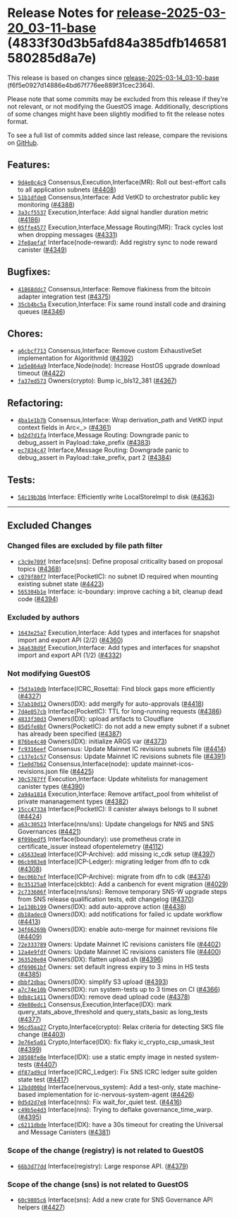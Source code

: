 Release Notes for [**release-2025-03-20\_03-11-base**](https://github.com/dfinity/ic/tree/release-2025-03-20_03-11-base) (4833f30d3b5afd84a385dfb146581580285d8a7e)
===================================================================================================================================================================

This release is based on changes since [release-2025-03-14\_03-10-base](https://dashboard.internetcomputer.org/release/f6f5e0927d14886e4bd67f776ee889f31cec2364) (f6f5e0927d14886e4bd67f776ee889f31cec2364).

Please note that some commits may be excluded from this release if they're not relevant, or not modifying the GuestOS image. Additionally, descriptions of some changes might have been slightly modified to fit the release notes format.

To see a full list of commits added since last release, compare the revisions on [GitHub](https://github.com/dfinity/ic/compare/release-2025-03-14_03-10-base...release-2025-03-20_03-11-base).

Features:
---------

* [`9d4e0c4c9`](https://github.com/dfinity/ic/commit/9d4e0c4c9) Consensus,Execution,Interface(MR): Roll out best-effort calls to all application subnets ([#4408](https://github.com/dfinity/ic/pull/4408))
* [`51b1dfde0`](https://github.com/dfinity/ic/commit/51b1dfde0) Consensus,Interface: Add VetKD to orchestrator public key monitoring ([#4388](https://github.com/dfinity/ic/pull/4388))
* [`3a3cf5537`](https://github.com/dfinity/ic/commit/3a3cf5537) Execution,Interface: Add signal handler duration metric ([#4186](https://github.com/dfinity/ic/pull/4186))
* [`05ffe4577`](https://github.com/dfinity/ic/commit/05ffe4577) Execution,Interface,Message Routing(MR): Track cycles lost when dropping messages ([#4331](https://github.com/dfinity/ic/pull/4331))
* [`2fe8aefaf`](https://github.com/dfinity/ic/commit/2fe8aefaf) Interface(node-reward): Add registry sync to node reward canister ([#4349](https://github.com/dfinity/ic/pull/4349))

Bugfixes:
---------

* [`41868ddc7`](https://github.com/dfinity/ic/commit/41868ddc7) Consensus,Interface: Remove flakiness from the bitcoin adapter integration test ([#4375](https://github.com/dfinity/ic/pull/4375))
* [`35cb4bc5a`](https://github.com/dfinity/ic/commit/35cb4bc5a) Execution,Interface: Fix same round install code and draining queues ([#4346](https://github.com/dfinity/ic/pull/4346))

Chores:
-------

* [`a6cbcf713`](https://github.com/dfinity/ic/commit/a6cbcf713) Consensus,Interface: Remove custom ExhaustiveSet implementation for AlgorithmId ([#4392](https://github.com/dfinity/ic/pull/4392))
* [`1e5e864a9`](https://github.com/dfinity/ic/commit/1e5e864a9) Interface,Node(node): Increase HostOS upgrade download timeout ([#4422](https://github.com/dfinity/ic/pull/4422))
* [`fa37ed573`](https://github.com/dfinity/ic/commit/fa37ed573) Owners(crypto): Bump ic\_bls12\_381 ([#4367](https://github.com/dfinity/ic/pull/4367))

Refactoring:
------------

* [`4ba1e1b7b`](https://github.com/dfinity/ic/commit/4ba1e1b7b) Consensus,Interface: Wrap derivation\_path and VetKD input context fields in Arc<\_> ([#4361](https://github.com/dfinity/ic/pull/4361))
* [`bd2d7d1fa`](https://github.com/dfinity/ic/commit/bd2d7d1fa) Interface,Message Routing: Downgrade panic to debug\_assert in Payload::take\_prefix ([#4383](https://github.com/dfinity/ic/pull/4383))
* [`ec7834c47`](https://github.com/dfinity/ic/commit/ec7834c47) Interface,Message Routing: Downgrade panic to debug\_assert in Payload::take\_prefix, part 2 ([#4384](https://github.com/dfinity/ic/pull/4384))

Tests:
------

* [`54c19b3b6`](https://github.com/dfinity/ic/commit/54c19b3b6) Interface: Efficiently write LocalStoreImpl to disk ([#4363](https://github.com/dfinity/ic/pull/4363))

-------------------------------------------

## Excluded Changes

### Changed files are excluded by file path filter
* [`c3c9e709f`](https://github.com/dfinity/ic/commit/c3c9e709f) Interface(sns): Define proposal criticality based on proposal topics ([#4368](https://github.com/dfinity/ic/pull/4368))
* [`c079f80f7`](https://github.com/dfinity/ic/commit/c079f80f7) Interface(PocketIC): no subnet ID required when mounting existing subnet state ([#4423](https://github.com/dfinity/ic/pull/4423))
* [`565304b1e`](https://github.com/dfinity/ic/commit/565304b1e) Interface: ic-boundary: improve caching a bit, cleanup dead code ([#4394](https://github.com/dfinity/ic/pull/4394))

### Excluded by authors
* [`1643e25a7`](https://github.com/dfinity/ic/commit/1643e25a7) Execution,Interface: Add types and interfaces for snapshot import and export API (2/2) ([#4360](https://github.com/dfinity/ic/pull/4360))
* [`34a638d9f`](https://github.com/dfinity/ic/commit/34a638d9f) Execution,Interface: Add types and interfaces for snapshot import and export API (1/2) ([#4332](https://github.com/dfinity/ic/pull/4332))

### Not modifying GuestOS
* [`f5d3a10db`](https://github.com/dfinity/ic/commit/f5d3a10db) Interface(ICRC\_Rosetta): Find block gaps more efficiently ([#4327](https://github.com/dfinity/ic/pull/4327))
* [`57ab10d12`](https://github.com/dfinity/ic/commit/57ab10d12) Owners(IDX): add mergify for auto-approvals ([#4418](https://github.com/dfinity/ic/pull/4418))
* [`7d4e057cb`](https://github.com/dfinity/ic/commit/7d4e057cb) Interface(PocketIC): TTL for long-running requests ([#4386](https://github.com/dfinity/ic/pull/4386))
* [`4833f30d3`](https://github.com/dfinity/ic/commit/4833f30d3) Owners(IDX): upload artifacts to Cloudflare
* [`85d5fe8bf`](https://github.com/dfinity/ic/commit/85d5fe8bf) Owners(PocketIC): do not add a new empty subnet if a subnet has already been specified ([#4387](https://github.com/dfinity/ic/pull/4387))
* [`876be4c40`](https://github.com/dfinity/ic/commit/876be4c40) Owners(IDX): initialize ARGS var ([#4373](https://github.com/dfinity/ic/pull/4373))
* [`fc9316eef`](https://github.com/dfinity/ic/commit/fc9316eef) Consensus: Update Mainnet IC revisions subnets file ([#4414](https://github.com/dfinity/ic/pull/4414))
* [`c137e1c57`](https://github.com/dfinity/ic/commit/c137e1c57) Consensus: Update Mainnet IC revisions subnets file ([#4391](https://github.com/dfinity/ic/pull/4391))
* [`f1e0d7b62`](https://github.com/dfinity/ic/commit/f1e0d7b62) Consensus,Interface(node): update mainnet-icos-revisions.json file ([#4425](https://github.com/dfinity/ic/pull/4425))
* [`30c5787ff`](https://github.com/dfinity/ic/commit/30c5787ff) Execution,Interface: Update whitelists for management canister types ([#4390](https://github.com/dfinity/ic/pull/4390))
* [`2a94a1814`](https://github.com/dfinity/ic/commit/2a94a1814) Execution,Interface: Remove artifact\_pool from whitelist of private mananagement types ([#4382](https://github.com/dfinity/ic/pull/4382))
* [`15cc47334`](https://github.com/dfinity/ic/commit/15cc47334) Interface(PocketIC): II canister always belongs to II subnet ([#4424](https://github.com/dfinity/ic/pull/4424))
* [`a63c30523`](https://github.com/dfinity/ic/commit/a63c30523) Interface(nns/sns): Update changelogs for NNS and SNS Governances ([#4421](https://github.com/dfinity/ic/pull/4421))
* [`8f09bedf5`](https://github.com/dfinity/ic/commit/8f09bedf5) Interface(boundary): use prometheus crate in certificate\_issuer instead ofopentelemetry ([#4112](https://github.com/dfinity/ic/pull/4112))
* [`c45633ea0`](https://github.com/dfinity/ic/commit/c45633ea0) Interface(ICP-Archive): add missing ic\_cdk setup ([#4397](https://github.com/dfinity/ic/pull/4397))
* [`06cb983e8`](https://github.com/dfinity/ic/commit/06cb983e8) Interface(ICP-Ledger): migrating ledger from dfn to cdk ([#4308](https://github.com/dfinity/ic/pull/4308))
* [`0ec06b7ef`](https://github.com/dfinity/ic/commit/0ec06b7ef) Interface(ICP-Archive): migrate from dfn to cdk ([#4374](https://github.com/dfinity/ic/pull/4374))
* [`0c35125a0`](https://github.com/dfinity/ic/commit/0c35125a0) Interface(ckbtc): Add a canbench for event migration ([#4029](https://github.com/dfinity/ic/pull/4029))
* [`2c733606f`](https://github.com/dfinity/ic/commit/2c733606f) Interface(nns/sns): Remove temporary SNS-W upgrade steps from SNS release qualification tests, edit changelog ([#4370](https://github.com/dfinity/ic/pull/4370))
* [`1e130b199`](https://github.com/dfinity/ic/commit/1e130b199) Owners(IDX): add auto-approve action ([#4438](https://github.com/dfinity/ic/pull/4438))
* [`db18adec0`](https://github.com/dfinity/ic/commit/db18adec0) Owners(IDX): add notifications for failed ic update workflow ([#4413](https://github.com/dfinity/ic/pull/4413))
* [`34f66269b`](https://github.com/dfinity/ic/commit/34f66269b) Owners(IDX): enable auto-merge for mainnet revisions file ([#4409](https://github.com/dfinity/ic/pull/4409))
* [`72e333789`](https://github.com/dfinity/ic/commit/72e333789) Owners: Update Mainnet IC revisions canisters file ([#4402](https://github.com/dfinity/ic/pull/4402))
* [`12a4e9fdf`](https://github.com/dfinity/ic/commit/12a4e9fdf) Owners: Update Mainnet IC revisions canisters file ([#4400](https://github.com/dfinity/ic/pull/4400))
* [`363520e04`](https://github.com/dfinity/ic/commit/363520e04) Owners(IDX): flatten upload.sh ([#4396](https://github.com/dfinity/ic/pull/4396))
* [`df69061bf`](https://github.com/dfinity/ic/commit/df69061bf) Owners: set default ingress expiry to 3 mins in HS tests ([#4385](https://github.com/dfinity/ic/pull/4385))
* [`dbbf2dbac`](https://github.com/dfinity/ic/commit/dbbf2dbac) Owners(IDX): simplify S3 upload ([#4393](https://github.com/dfinity/ic/pull/4393))
* [`a7c74e10b`](https://github.com/dfinity/ic/commit/a7c74e10b) Owners(IDX): run system-tests up to 3 times on CI ([#4366](https://github.com/dfinity/ic/pull/4366))
* [`0db8c1411`](https://github.com/dfinity/ic/commit/0db8c1411) Owners(IDX): remove dead upload code ([#4378](https://github.com/dfinity/ic/pull/4378))
* [`49e80edc1`](https://github.com/dfinity/ic/commit/49e80edc1) Consensus,Execution,Interface(IDX): mark query\_stats\_above\_threshold and query\_stats\_basic as long\_tests ([#4377](https://github.com/dfinity/ic/pull/4377))
* [`96cd5aa27`](https://github.com/dfinity/ic/commit/96cd5aa27) Crypto,Interface(crypto): Relax criteria for detecting SKS file change ([#4403](https://github.com/dfinity/ic/pull/4403))
* [`3e76e5a01`](https://github.com/dfinity/ic/commit/3e76e5a01) Crypto,Interface(IDX): fix flaky ic\_crypto\_csp\_umask\_test ([#4399](https://github.com/dfinity/ic/pull/4399))
* [`38508fe8e`](https://github.com/dfinity/ic/commit/38508fe8e) Interface(IDX): use a static empty image in nested system-tests ([#4407](https://github.com/dfinity/ic/pull/4407))
* [`df87ad9cd`](https://github.com/dfinity/ic/commit/df87ad9cd) Interface(ICRC\_Ledger): Fix SNS ICRC ledger suite golden state test ([#4417](https://github.com/dfinity/ic/pull/4417))
* [`12bdd00bd`](https://github.com/dfinity/ic/commit/12bdd00bd) Interface(nervous\_system): Add a test-only, state machine-based implementation for ic-nervous-system-agent ([#4426](https://github.com/dfinity/ic/pull/4426))
* [`0d5d2d7e8`](https://github.com/dfinity/ic/commit/0d5d2d7e8) Interface(nns): Fix wait\_for\_quiet test. ([#4416](https://github.com/dfinity/ic/pull/4416))
* [`c49b5e4d3`](https://github.com/dfinity/ic/commit/c49b5e4d3) Interface(nns): Trying to deflake governance\_time\_warp. ([#4395](https://github.com/dfinity/ic/pull/4395))
* [`c6211dbde`](https://github.com/dfinity/ic/commit/c6211dbde) Interface(IDX): have a 30s timeout for creating the Universal and Message Canisters ([#4381](https://github.com/dfinity/ic/pull/4381))

### Scope of the change (registry) is not related to GuestOS
* [`66b3d77dd`](https://github.com/dfinity/ic/commit/66b3d77dd) Interface(registry): Large response API. ([#4379](https://github.com/dfinity/ic/pull/4379))

### Scope of the change (sns) is not related to GuestOS
* [`60c9805c6`](https://github.com/dfinity/ic/commit/60c9805c6) Interface(sns): Add a new crate for SNS Governance API helpers ([#4427](https://github.com/dfinity/ic/pull/4427))

